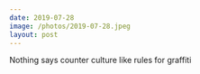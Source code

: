 ```yaml
---
date: 2019-07-28
image: /photos/2019-07-28.jpeg
layout: post
---
```


Nothing says counter culture like rules for graffiti

